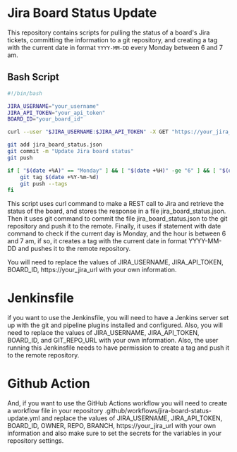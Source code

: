 # Jira Board Status Update

This repository contains scripts for pulling the status of a board's Jira tickets, committing the information to a git repository, and creating a tag with the current date in format `YYYY-MM-DD` every Monday between 6 and 7 am.

## Bash Script
```bash
#!/bin/bash

JIRA_USERNAME="your_username"
JIRA_API_TOKEN="your_api_token"
BOARD_ID="your_board_id"

curl --user "$JIRA_USERNAME:$JIRA_API_TOKEN" -X GET "https://your_jira_url/rest/agile/1.0/board/$BOARD_ID/issue?fields=status" > jira_board_status.json

git add jira_board_status.json
git commit -m "Update Jira board status"
git push

if [ "$(date +%A)" == "Monday" ] && [ "$(date +%H)" -ge "6" ] && [ "$(date +%H)" -lt "7" ]; then
    git tag $(date +%Y-%m-%d)
    git push --tags
fi

```

This script uses curl command to make a REST call to Jira and retrieve the status of the board, and stores the response in a file jira_board_status.json. Then it uses git command to commit the file jira_board_status.json to the git repository and push it to the remote. Finally, it uses if statement with date command to check if the current day is Monday, and the hour is between 6 and 7 am, if so, it creates a tag with the current date in format YYYY-MM-DD and pushes it to the remote repository.

You will need to replace the values of JIRA_USERNAME, JIRA_API_TOKEN, BOARD_ID, https://your_jira_url with your own information.



# Jenkinsfile

if you want to use the Jenkinsfile, you will need to have a Jenkins server set up with the git and pipeline plugins installed and configured. Also, you will need to replace the values of JIRA_USERNAME, JIRA_API_TOKEN, BOARD_ID, and GIT_REPO_URL with your own information. Also, the user running this Jenkinsfile needs to have permission to create a tag and push it to the remote repository.



# Github Action

And, if you want to use the GitHub Actions workflow you will need to create a workflow file in your repository .github/workflows/jira-board-status-update.yml and replace the values of JIRA_USERNAME, JIRA_API_TOKEN, BOARD_ID, OWNER, REPO, BRANCH, https://your_jira_url with your own information and also make sure to set the secrets for the variables in your repository settings.

